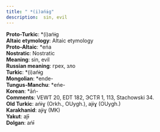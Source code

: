 ```yaml
---
title: " *(i)ańɨg"
description:  sin, evil
---
```


<strong>Proto-Turkic</strong>:  *(i)ańɨg<br>
<strong>Altaic etymology</strong>:  Altaic etymology<br>
<strong> Proto-Altaic</strong>:  *eńa<br>
<strong>Nostratic</strong>:  Nostratic<br>
<strong>Meaning</strong>:  sin, evil<br>
<strong>Russian meaning</strong>:  грех, зло<br>
<strong>Turkic</strong>:  *(i)ańɨg<br>
<strong>Mongolian</strong>:  *ende-<br>
<strong>Tungus-Manchu</strong>:  *eńe-<br>
<strong>Korean</strong>:  *āń-<br>
<strong>Comments</strong>:  VEWT 20, EDT 182, ЭСТЯ 1, 113, Stachowski 34.<br>
<strong>Old Turkic</strong>:  ańɨɣ (Orkh., OUygh.), ajɨɣ (OUygh.)<br>
<strong>Karakhanid</strong>:  ajɨɣ (MK)<br>
<strong>Yakut</strong>:  aj̃ɨ̄<br>
<strong>Dolgan</strong>:  ańɨ̄<br>


